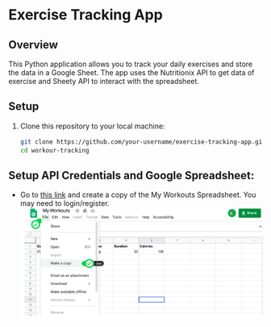 # Exercise Tracking App

## Overview
This Python application allows you to track your daily exercises and store the data in a Google Sheet. The app uses the Nutritionix API to get data of exercise and Sheety API to interact with the spreadsheet.

## Setup
1. Clone this repository to your local machine:

    ```bash
    git clone https://github.com/your-username/exercise-tracking-app.git
    cd workour-tracking
    ```

## Setup API Credentials and Google Spreadsheet:
   - Go to [this link]([https://developers.google.com/sheets/api/quickstart](https://docs.google.com/spreadsheets/d/1C6LMIG-6By3ET7_JSKs7ml5C7DiZ1sf0I10n7OAKBpM/edit?usp=sharing)https://docs.google.com/spreadsheets/d/1C6LMIG-6By3ET7_JSKs7ml5C7DiZ1sf0I10n7OAKBpM/edit?usp=sharing) and create a copy of the My Workouts Spreadsheet. You may need to login/register.
     ![workout-tracking](workout-tracking.png)
